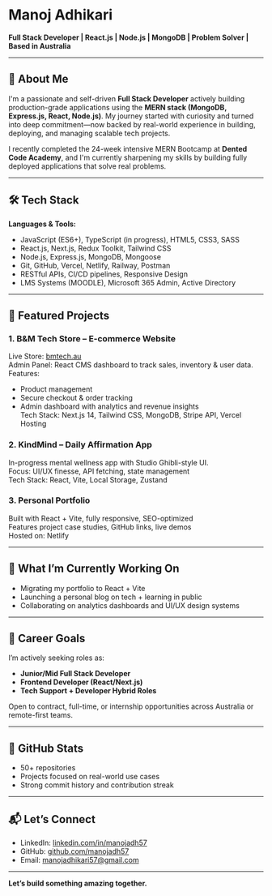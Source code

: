 # Manoj Adhikari

**Full Stack Developer | React.js | Node.js | MongoDB | Problem Solver | Based in Australia**

---

## 🔎 About Me

I'm a passionate and self-driven **Full Stack Developer** actively building production-grade applications using the **MERN stack (MongoDB, Express.js, React, Node.js)**. My journey started with curiosity and turned into deep commitment—now backed by real-world experience in building, deploying, and managing scalable tech projects.

I recently completed the 24-week intensive MERN Bootcamp at **Dented Code Academy**, and I'm currently sharpening my skills by building fully deployed applications that solve real problems.

---

## 🛠️ Tech Stack

**Languages & Tools:**
- JavaScript (ES6+), TypeScript (in progress), HTML5, CSS3, SASS
- React.js, Next.js, Redux Toolkit, Tailwind CSS
- Node.js, Express.js, MongoDB, Mongoose
- Git, GitHub, Vercel, Netlify, Railway, Postman
- RESTful APIs, CI/CD pipelines, Responsive Design
- LMS Systems (MOODLE), Microsoft 365 Admin, Active Directory

---

## 📂 Featured Projects

### 1. **B&M Tech Store – E-commerce Website**
Live Store: [bmtech.au](https://bmtech.au)  
Admin Panel: React CMS dashboard to track sales, inventory & user data.  
Features:
- Product management
- Secure checkout & order tracking
- Admin dashboard with analytics and revenue insights  
Tech Stack: Next.js 14, Tailwind CSS, MongoDB, Stripe API, Vercel Hosting

### 2. **KindMind – Daily Affirmation App**
In-progress mental wellness app with Studio Ghibli-style UI.  
Focus: UI/UX finesse, API fetching, state management  
Tech Stack: React, Vite, Local Storage, Zustand

### 3. **Personal Portfolio**  
Built with React + Vite, fully responsive, SEO-optimized  
Features project case studies, GitHub links, live demos  
Hosted on: Netlify

---

## 🎯 What I’m Currently Working On

- Migrating my portfolio to React + Vite
- Launching a personal blog on tech + learning in public
- Collaborating on analytics dashboards and UI/UX design systems

---

## 💼 Career Goals

I’m actively seeking roles as:
- **Junior/Mid Full Stack Developer**
- **Frontend Developer (React/Next.js)**
- **Tech Support + Developer Hybrid Roles**
  
Open to contract, full-time, or internship opportunities across Australia or remote-first teams.

---

## 🧠 GitHub Stats

- 50+ repositories
- Projects focused on real-world use cases
- Strong commit history and contribution streak

---

## 📬 Let’s Connect

- LinkedIn: [linkedin.com/in/manojadh57](https://www.linkedin.com/in/manojadh57/)
- GitHub: [github.com/manojadh57](https://github.com/manojadh57)
- Email: manojadhikari57@gmail.com

---

**Let’s build something amazing together.**
